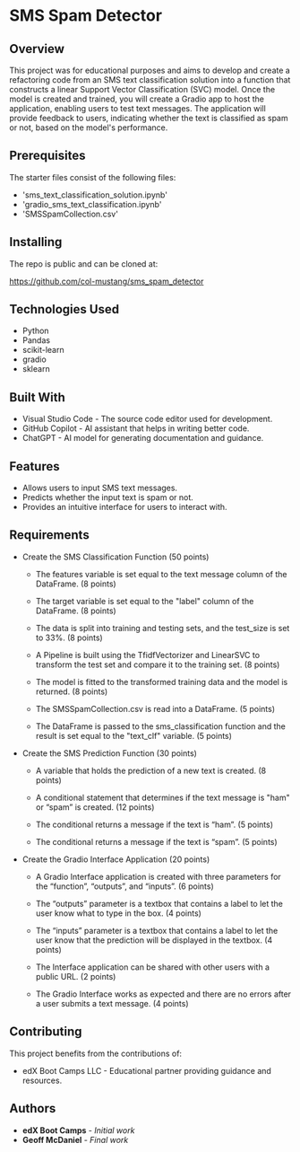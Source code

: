 # SMS Spam Detector 

## Overview
This project was for educational purposes and aims to develop and create a refactoring code from an SMS text classification solution into a function that constructs a linear Support Vector Classification (SVC) model. Once the model is created and trained, you will create a Gradio app to host the application, enabling users to test text messages. The application will provide feedback to users, indicating whether the text is classified as spam or not, based on the model's performance. 

## Prerequisites

The starter files consist of the following files: 
- 'sms_text_classification_solution.ipynb'
- 'gradio_sms_text_classification.ipynb'
- 'SMSSpamCollection.csv'

## Installing
The repo is public and can be cloned at:

https://github.com/col-mustang/sms_spam_detector

## Technologies Used 
- Python
- Pandas
- scikit-learn
- gradio
- sklearn 

## Built With
- Visual Studio Code - The source code editor used for development.
- GitHub Copilot - AI assistant that helps in writing better code.
- ChatGPT - AI model for generating documentation and guidance.

## Features
- Allows users to input SMS text messages.
- Predicts whether the input text is spam or not.
- Provides an intuitive interface for users to interact with.

 ## Requirements
- Create the SMS Classification Function (50 points)

    - The features variable is set equal to the text message column of the DataFrame. (8 points)

    - The target variable is set equal to the "label" column of the DataFrame. (8 points)

    - The data is split into training and testing sets, and the test_size is set to 33%. (8 points)

    - A Pipeline is built using the TfidfVectorizer and LinearSVC to transform the test set and compare it to the training set. (8 points)

    - The model is fitted to the transformed training data and the model is returned. (8 points)

    - The SMSSpamCollection.csv is read into a DataFrame. (5 points)

    - The DataFrame is passed to the sms_classification function and the result is set equal to the "text_clf" variable. (5 points)

- Create the SMS Prediction Function (30 points)
    
    - A variable that holds the prediction of a new text is created. (8 points)

    - A conditional statement that determines if the text message is "ham" or “spam” is created. (12 points)

    - The conditional returns a message if the text is “ham”. (5 points)

    - The conditional returns a message if the text is “spam”. (5 points)

- Create the Gradio Interface Application (20 points)

    - A Gradio Interface application is created with three parameters for the “function”, “outputs”, and “inputs”. (6 points)

    - The “outputs” parameter is a textbox that contains a label to let the user know what to type in the box. (4 points)

    - The “inputs” parameter is a textbox that contains a label to let the user know that the prediction will be displayed in the textbox. (4 points)

    - The Interface application can be shared with other users with a public URL. (2 points)

    - The Gradio Interface works as expected and there are no errors after a user submits a text message. (4 points)

## Contributing
This project benefits from the contributions of:
- edX Boot Camps LLC - Educational partner providing guidance and resources.

## Authors
* **edX Boot Camps** - *Initial work* 
* **Geoff McDaniel** - *Final work*
